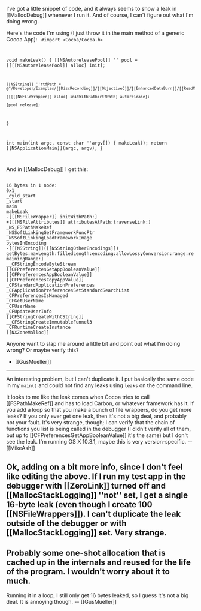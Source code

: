 I've got a little snippet of code, and it always seems to show a leak in [[MallocDebug]] whenever I run it.  And of course, I can't figure out what I'm doing wrong.

Here's the code I'm using (I just throw it in the main method of a generic Cocoa App):
<code>
#import <Cocoa/Cocoa.h>

void makeLeak() {
    [[NSAutoreleasePool]] '' pool = [[[[NSAutoreleasePool]] alloc] init];
    
    [[NSString]] ''rtfPath = @"/Developer/Examples/[[DiscRecording]]/[[ObjectiveC]]/[[EnhancedDataBurn]]/[[ReadMe]].rtfd";
    
    [[[[[NSFileWrapper]] alloc] initWithPath:rtfPath] autorelease];
    
    [pool release];
}

int main(int argc, const char ''argv[])
{
    makeLeak();
    return [[NSApplicationMain]](argc, argv);
}

</code>

And in [[MallocDebug]] I get this:

<code>
16 bytes in 1 node: 
0x1
_dyld_start
_start
main
makeLeak
-[[[NSFileWrapper]] initWithPath:]
+[[[NSFileAttributes]] attributesAtPath:traverseLink:]
_NS_FSPathMakeRef
_NSSoftLinkingGetFrameworkFuncPtr
_NSSoftLinkingLoadFrameworkImage
bytesInEncoding
-[[[NSString]]([[NSStringOtherEncodings]]) getBytes:maxLength:filledLength:encoding:allowLossyConversion:range:remainingRange:]
__CFStringEncodeByteStream
[[CFPreferencesGetAppBooleanValue]]
[[CFPreferencesAppBooleanValue]]
[[CFPreferencesCopyAppValue]]
_CFStandardApplicationPreferences
_CFApplicationPreferencesSetStandardSearchList
_CFPreferencesIsManaged
_CFGetUserName
_CFUserName
_CFUpdateUserInfo
[[CFStringCreateWithCString]]
__CFStringCreateImmutableFunnel3
_CFRuntimeCreateInstance
[[NXZoneMalloc]]
</code>

Anyone want to slap me around a little bit and point out what I'm doing wrong?  Or maybe verify this?
- [[GusMueller]]

----

An interesting problem, but I can't duplicate it. I put basically the same code in my <code>main()</code> and could not find any leaks using <code>leaks</code> on the command line.

It looks to me like the leak comes when Cocoa tries to call [[FSPathMakeRef]] and has to load Carbon, or whatever framework has it. If you add a loop so that you make a bunch of file wrappers, do you get more leaks? If you only ever get one leak, then it's not a big deal, and probably not your fault. It's very strange, though; I can verify that the chain of functions you list is being called in the debugger (I didn't verify all of them, but up to [[CFPreferencesGetAppBooleanValue]] it's the same) but I don't see the leak. I'm running OS X 10.3.1, maybe this is very version-specific. -- [[MikeAsh]]

Ok, adding on a bit more info, since I don't feel like editing the above. If I run my test app in the debugger with [[ZeroLink]] turned off and [[MallocStackLogging]] ''not'' set, I get a single 16-byte leak (even though I create 100 [[NSFileWrappers]]). I can't duplicate the leak outside of the debugger or with [[MallocStackLogging]] set. Very strange.
----
Probably some one-shot allocation that is cached up in the internals and reused for the life of the program. I wouldn't worry about it to much.
----
Running it in a loop, I still only get 16 bytes leaked, so I guess it's not a big deal.  It is annoying though.  -- [[GusMueller]]